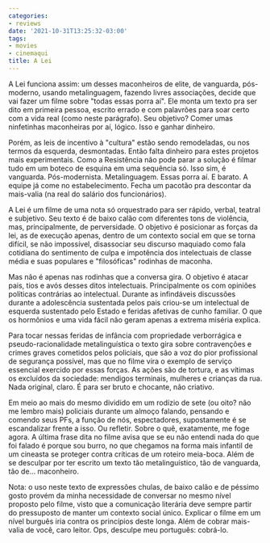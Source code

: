 ```yaml
---
categories:
- reviews
date: '2021-10-31T13:25:32-03:00'
tags:
- movies
- cinemaqui
title: A Lei
---
```


A Lei funciona assim: um desses maconheiros de elite, de vanguarda, pós-moderno, usando metalinguagem, fazendo livres associações, decide que vai fazer um filme sobre "todas essas porra aí". Ele monta um texto pra ser dito em primeira pessoa, escrito errado e com palavrões para soar certo com a vida real (como neste parágrafo). Seu objetivo? Comer umas ninfetinhas maconheiras por aí, lógico. Isso e ganhar dinheiro.

Porém, as leis de incentivo à "cultura" estão sendo remodeladas, ou nos termos da esquerda, desmontadas. Então falta dinheiro para estes projetos mais experimentais. Como a Resistência não pode parar a solução é filmar tudo em um boteco de esquina em uma sequência só. Isso sim, é vanguarda. Pós-modernista. Metalinguagem. Essas porra aí. E barato. A equipe já come no estabelecimento. Fecha um pacotão pra descontar da mais-valia (na real do salário dos funcionários).

A Lei é um filme de uma nota só orquestrado para ser rápido, verbal, teatral e subjetivo. Seu texto é de baixo calão com diferentes tons de violência, mas, principalmente, de perversidade. O objetivo é posicionar as forças da lei, as de execução apenas, dentro de um contexto social em que se torna difícil, se não impossível, disassociar seu discurso maquiado como fala cotidiana do sentimento de culpa e impotência dos intelectuais de classe média e suas populares e "filosóficas" rodinhas de maconha.

Mas não é apenas nas rodinhas que a conversa gira. O objetivo é atacar pais, tios e avós desses ditos intelectuais. Principalmente os com opiniões políticas contrárias ao intelectual. Durante as infindáveis discussões durante a adolescência sustentada pelos pais criou-se um intelectual de esquerda sustentado pelo Estado e feridas afetivas de cunho familiar. O que os hormônios e uma vida fácil não geram apenas a extrema miséria explica.

Para tocar nessas feridas de infância com propriedade verborrágica e pseudo-racionalidade metalinguística o texto gira sobre contravenções e crimes graves cometidos pelos policiais, que são a voz do pior profissional de segurança possível, mas que no filme vira o exemplo de serviço essencial exercido por essas forças. As ações são de tortura, e as vítimas os excluídos da sociedade: mendigos terminais, mulheres e crianças da rua. Nada original, claro. É para ser bruto e chocante, não criativo.

Em meio ao mais do mesmo dividido em um rodízio de sete (ou oito? não me lembro mais) policiais durante um almoço falando, pensando e comendo seus PFs, a função de nós, espectadores, supostamente é se escandalizar frente a isso. Ou refletir. Sobre o quê, exatamente, me foge agora. A última frase dita no filme avisa que se eu não entendi nada do que foi falado é porque sou burro, no que chegamos na forma mais infantil de um cineasta se proteger contra críticas de um roteiro meia-boca. Além de se desculpar por ter escrito um texto tão metalinguístico, tão de vanguarda, tão de... maconheiro.

Nota: o uso neste texto de expressões chulas, de baixo calão e de péssimo gosto provém da minha necessidade de conversar no mesmo nível proposto pelo filme, visto que a comunicação literária deve sempre partir do pressuposto de manter um contexto social único. Explicar o filme em um nível burguês iria contra os princípios deste longa. Além de cobrar mais-valia de você, caro leitor. Ops, desculpe meu português: cobrá-lo.